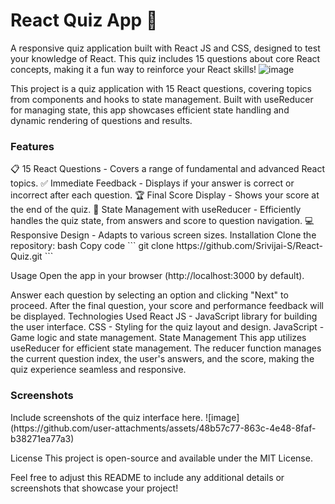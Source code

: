 # React Quiz App 🧠
A responsive quiz application built with React JS and CSS, designed to test your knowledge of React. This quiz includes 15 questions about core React concepts, making it a fun way to reinforce your React skills!
![image](https://github.com/user-attachments/assets/cce5349b-8ea8-4e27-bd03-1a20f4e6446f)

This project is a quiz application with 15 React questions, covering topics from components and hooks to state management. Built with useReducer for managing state, this app showcases efficient state handling and dynamic rendering of questions and results.

<h3>Features</h3>
📋 15 React Questions - Covers a range of fundamental and advanced React topics.
✅ Immediate Feedback - Displays if your answer is correct or incorrect after each question.
🏆 Final Score Display - Shows your score at the end of the quiz.
🔄 State Management with useReducer - Efficiently handles the quiz state, from answers and score to question navigation.
💻 Responsive Design - Adapts to various screen sizes.
Installation
Clone the repository:
bash
Copy code 
```
git clone https://github.com/Srivijai-S/React-Quiz.git
```

Usage 
Open the app in your browser (http://localhost:3000 by default).

Answer each question by selecting an option and clicking "Next" to proceed.
After the final question, your score and performance feedback will be displayed.
Technologies Used
React JS - JavaScript library for building the user interface.
CSS - Styling for the quiz layout and design.
JavaScript - Game logic and state management.
State Management
This app utilizes useReducer for efficient state management. The reducer function manages the current question index, the user's answers, and the score, making the quiz experience seamless and responsive.

<h3>Screenshots</h3>
Include screenshots of the quiz interface here.
![image](https://github.com/user-attachments/assets/48b57c77-863c-4e48-8faf-b38271ea77a3)

License
This project is open-source and available under the MIT License.

Feel free to adjust this README to include any additional details or screenshots that showcase your project!
